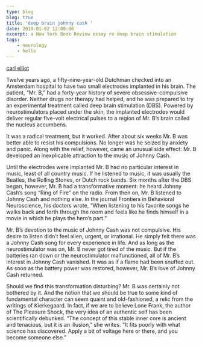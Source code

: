 ```yaml
---
type: blog
blog: true
title: 'deep brain johnny cash '
date: 2019-01-02 12:00:00
excerpt: a New York Book Review essay re deep brain stimulation
tags:
    - neurology
    - hello
---
```


[carl elliot](https://www.nybooks.com/articles/2019/02/07/robert-heath-deep-brain-happiness/)

Twelve years ago, a fifty-nine-year-old Dutchman checked into an Amsterdam hospital to have two small electrodes implanted in his brain. The patient, “Mr. B,” had a forty-year history of severe obsessive-compulsive disorder. Neither drugs nor therapy had helped, and he was prepared to try an experimental treatment called deep brain stimulation (DBS). Powered by neurostimulators placed under the skin, the implanted electrodes would deliver regular five-volt electrical pulses to a region of Mr. B’s brain called the nucleus accumbens.

It was a radical treatment, but it worked. After about six weeks Mr. B was better able to resist his compulsions. No longer was he seized by anxiety and panic. Along with the relief, however, came an unusual side effect: Mr. B developed an inexplicable attraction to the music of Johnny Cash.

Until the electrodes were implanted Mr. B had no particular interest in music, least of all country music. If he listened to music, it was usually the Beatles, the Rolling Stones, or Dutch rock bands. Six months after the DBS began, however, Mr. B had a transformative moment: he heard Johnny Cash’s song “Ring of Fire” on the radio. From then on, Mr. B listened to Johnny Cash and nothing else. In the journal Frontiers in Behavioral Neuroscience, his doctors wrote, “When listening to his favorite songs he walks back and forth through the room and feels like he finds himself in a movie in which he plays the hero’s part.”

Mr. B’s devotion to the music of Johnny Cash was not compulsive. His desire to listen didn’t feel alien, urgent, or irrational. He simply felt there was a Johnny Cash song for every experience in life. And as long as the neurostimulator was on, Mr. B never got tired of the music. But if the batteries ran down or the neurostimulator malfunctioned, all of Mr. B’s interest in Johnny Cash vanished. It was as if a flame had been snuffed out. As soon as the battery power was restored, however, Mr. B’s love of Johnny Cash returned.

Should we find this transformation disturbing? Mr. B was certainly not bothered by it. And the notion that we should be true to some kind of fundamental character can seem quaint and old-fashioned, a relic from the writings of Kierkegaard. In fact, if we are to believe Lone Frank, the author of The Pleasure Shock, the very idea of an authentic self has been scientifically debunked. “The concept of this stable inner core is ancient and tenacious, but it is an illusion,” she writes. “It fits poorly with what science has discovered. Apply a bit of voltage here or there, and you become someone else.”
